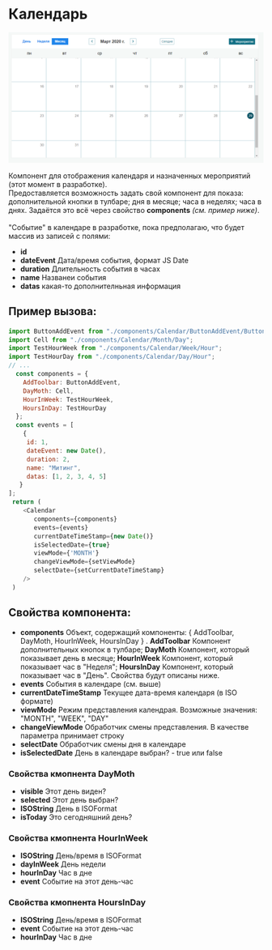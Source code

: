 # Календарь

![Скриншот](https://github.com/SLKarol/calendar-cc-react/raw/master/screenshots/screenshot.PNG)

Компонент для отображения календаря и назначенных мероприятий (этот момент в разработке).<br/>
Предоставляется возможность задать свой компонент для показа: дополнительной кнопки в тулбаре; дня в месяце; часа в неделях; часа в днях.
Задаётся это всё через свойство **components** *(см. пример ниже)*.<br/>
<br>
"Событие" в календаре в разработке, пока предполагаю, что будет массив из записей с полями:
* **id**
* **dateEvent** Дата/время события, формат JS Date
* **duration** Длительность события в часах
* **name** Названеи события
* **datas** какая-то дополнителньная информация

## Пример вызова:

```javascript
import ButtonAddEvent from "./components/Calendar/ButtonAddEvent/ButtonAddEvent";
import Cell from "./components/Calendar/Month/Day";
import TestHourWeek from "./components/Calendar/Week/Hour";
import TestHourDay from "./components/Calendar/Day/Hour";
// ...
  const components = {
    AddToolbar: ButtonAddEvent,
    DayMoth: Cell,
    HourInWeek: TestHourWeek,
    HoursInDay: TestHourDay
  };
  const events = [
    {
     id: 1,
     dateEvent: new Date(),
     duration: 2,
     name: "Митинг",
     datas: [1, 2, 3, 4, 5]
   }
];
 return (
    <Calendar
       components={components}
       events={events}
       currentDateTimeStamp={new Date()}
       isSelectedDate={true}
       viewMode={'MONTH'}
       changeViewMode={setViewMode}
       selectDate={setCurrentDateTimeStamp}
    />
 )
```

## Свойства компонента:

* **components** Объект, содержащий компоненты: { AddToolbar, DayMoth, HourInWeek, HoursInDay } . **AddToolbar** Компонент дополнительных кнопок в тулбаре; **DayMoth** Компонент, который показывает день в месяце; **HourInWeek** Компонент, который показывает час в "Неделя"; **HoursInDay** Компонент, который показывает час в "День". Свойства будут описаны ниже.
* **events** События в календаре (см. выше)
* **currentDateTimeStamp** Текущее дата-время календаря (в ISO формате)
* **viewMode** Режим представления календрая. Возможные значения: "MONTH", "WEEK", "DAY"
* **changeViewMode** Обработчик смены представления. В качестве параметра принимает строку
* **selectDate** Обработчик смены дня в календаре
* **isSelectedDate** День в календаре выбран? - true или false

### Свойства кмопнента DayMoth

* **visible** Этот день виден?
* **selected** Этот день выбран?
* **ISOString** День в ISOFormat
* **isToday** Это сегодняшний день?

### Свойства кмопнента HourInWeek

* **ISOString** День/время в ISOFormat
* **dayInWeek** День недели
* **hourInDay** Час в дне
* **event** Событие на этот день-час

### Свойства кмопнента HoursInDay

* **ISOString** День/время в ISOFormat
* **event** Событие на этот день-час
* **hourInDay** Час в дне
